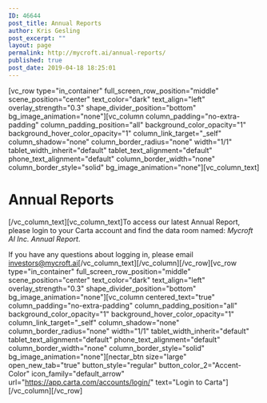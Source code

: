 ```yaml
---
ID: 46644
post_title: Annual Reports
author: Kris Gesling
post_excerpt: ""
layout: page
permalink: http://mycroft.ai/annual-reports/
published: true
post_date: 2019-04-18 18:25:01
---
```

[vc_row type="in_container" full_screen_row_position="middle" scene_position="center" text_color="dark" text_align="left" overlay_strength="0.3" shape_divider_position="bottom" bg_image_animation="none"][vc_column column_padding="no-extra-padding" column_padding_position="all" background_color_opacity="1" background_hover_color_opacity="1" column_link_target="_self" column_shadow="none" column_border_radius="none" width="1/1" tablet_width_inherit="default" tablet_text_alignment="default" phone_text_alignment="default" column_border_width="none" column_border_style="solid" bg_image_animation="none"][vc_column_text]
<h1>Annual Reports</h1>
[/vc_column_text][vc_column_text]To access our latest Annual Report, please login to your Carta account and find the data room named: <em>Mycroft AI Inc. Annual Report</em>.

If you have any questions about logging in, please email <a href="mailto:investors@mycroft.ai">investors@mycroft.ai</a>[/vc_column_text][/vc_column][/vc_row][vc_row type="in_container" full_screen_row_position="middle" scene_position="center" text_color="dark" text_align="left" overlay_strength="0.3" shape_divider_position="bottom" bg_image_animation="none"][vc_column centered_text="true" column_padding="no-extra-padding" column_padding_position="all" background_color_opacity="1" background_hover_color_opacity="1" column_link_target="_self" column_shadow="none" column_border_radius="none" width="1/1" tablet_width_inherit="default" tablet_text_alignment="default" phone_text_alignment="default" column_border_width="none" column_border_style="solid" bg_image_animation="none"][nectar_btn size="large" open_new_tab="true" button_style="regular" button_color_2="Accent-Color" icon_family="default_arrow" url="https://app.carta.com/accounts/login/" text="Login to Carta"][/vc_column][/vc_row]
